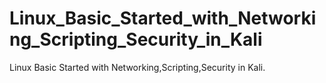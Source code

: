 # Linux_Basic_Started_with_Networking_Scripting_Security_in_Kali
Linux Basic Started with Networking,Scripting,Security in Kali.
